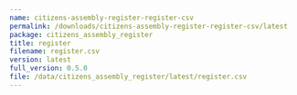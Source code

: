 ```yaml
---
name: citizens-assembly-register-register-csv
permalink: /downloads/citizens-assembly-register-register-csv/latest
package: citizens_assembly_register
title: register
filename: register.csv
version: latest
full_version: 0.5.0
file: /data/citizens_assembly_register/latest/register.csv
---
```

